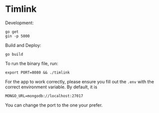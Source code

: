 # Timlink
	
Development:

	go get
	gin -p 5000

Build and Deploy:

	go build

To run the binary file, run:

	export PORT=8080 && ./timlink

For the app to work correctly, please ensure you fill out the ``.env`` with the correct environment variable. By default, it is

	MONGO_URL=mongodb://localhost:27017

You can change the port to the one your prefer.